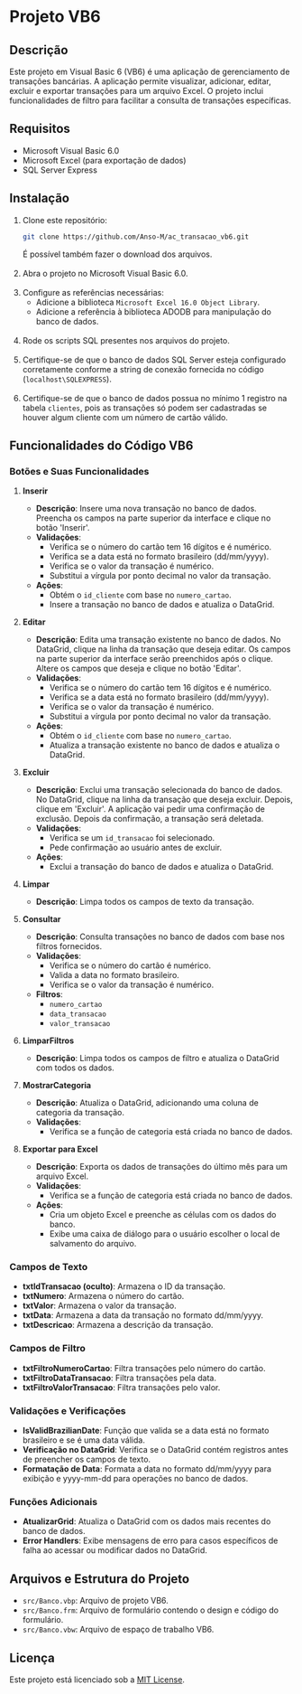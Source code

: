 # Projeto VB6

## Descrição
Este projeto em Visual Basic 6 (VB6) é uma aplicação de gerenciamento de transações bancárias. A aplicação permite visualizar, adicionar, editar, excluir e exportar transações para um arquivo Excel. O projeto inclui funcionalidades de filtro para facilitar a consulta de transações específicas.

## Requisitos
- Microsoft Visual Basic 6.0
- Microsoft Excel (para exportação de dados)
- SQL Server Express

## Instalação
1. Clone este repositório:
   ```sh
   git clone https://github.com/Anso-M/ac_transacao_vb6.git
   ```
   É possível também fazer o download dos arquivos.
<br><br/>
2. Abra o projeto no Microsoft Visual Basic 6.0.
<br><br/>
3. Configure as referências necessárias:
   - Adicione a biblioteca `Microsoft Excel 16.0 Object Library`.
   - Adicione a referência à biblioteca ADODB para manipulação do banco de dados.
<br><br/>
4. Rode os scripts SQL presentes nos arquivos do projeto.
<br><br/>
5. Certifique-se de que o banco de dados SQL Server esteja configurado corretamente conforme a string de conexão fornecida no código (`localhost\SQLEXPRESS`).
<br><br/>
6. Certifique-se de que o banco de dados possua no mínimo 1 registro na tabela `clientes`, pois as transações só podem ser cadastradas se houver algum cliente com um número de cartão válido.

## Funcionalidades do Código VB6

### Botões e Suas Funcionalidades

1. **Inserir**
   - **Descrição**: Insere uma nova transação no banco de dados. Preencha os campos na parte superior da interface e clique no botão 'Inserir'.
   - **Validações**:
     - Verifica se o número do cartão tem 16 dígitos e é numérico.
     - Verifica se a data está no formato brasileiro (dd/mm/yyyy).
     - Verifica se o valor da transação é numérico.
     - Substitui a vírgula por ponto decimal no valor da transação.
   - **Ações**:
     - Obtém o `id_cliente` com base no `numero_cartao`.
     - Insere a transação no banco de dados e atualiza o DataGrid.

2. **Editar**
   - **Descrição**: Edita uma transação existente no banco de dados. No DataGrid, clique na linha da transação que deseja editar. Os campos na parte superior da interface serão preenchidos após o clique. Altere os campos que deseja e clique no botão 'Editar'.
   - **Validações**:
     - Verifica se o número do cartão tem 16 dígitos e é numérico.
     - Verifica se a data está no formato brasileiro (dd/mm/yyyy).
     - Verifica se o valor da transação é numérico.
     - Substitui a vírgula por ponto decimal no valor da transação.
   - **Ações**:
     - Obtém o `id_cliente` com base no `numero_cartao`.
     - Atualiza a transação existente no banco de dados e atualiza o DataGrid.

3. **Excluir**
   - **Descrição**: Exclui uma transação selecionada do banco de dados. No DataGrid, clique na linha da transação que deseja excluir. Depois, clique em 'Excluir'. A aplicação vai pedir uma confirmação de exclusão. Depois da confirmação, a transação será deletada.
   - **Validações**:
     - Verifica se um `id_transacao` foi selecionado.
     - Pede confirmação ao usuário antes de excluir.
   - **Ações**:
     - Exclui a transação do banco de dados e atualiza o DataGrid.

4. **Limpar**
   - **Descrição**: Limpa todos os campos de texto da transação.

5. **Consultar**
   - **Descrição**: Consulta transações no banco de dados com base nos filtros fornecidos.
   - **Validações**:
     - Verifica se o número do cartão é numérico.
     - Valida a data no formato brasileiro.
     - Verifica se o valor da transação é numérico.
   - **Filtros**:
     - `numero_cartao`
     - `data_transacao`
     - `valor_transacao`

6. **LimparFiltros**
   - **Descrição**: Limpa todos os campos de filtro e atualiza o DataGrid com todos os dados.

7. **MostrarCategoria**
   - **Descrição**: Atualiza o DataGrid, adicionando uma coluna de categoria da transação.
   - **Validações**:
     - Verifica se a função de categoria está criada no banco de dados.

8. **Exportar para Excel**
   - **Descrição**: Exporta os dados de transações do último mês para um arquivo Excel.
   - **Validações**:
     - Verifica se a função de categoria está criada no banco de dados.
   - **Ações**:
     - Cria um objeto Excel e preenche as células com os dados do banco.
     - Exibe uma caixa de diálogo para o usuário escolher o local de salvamento do arquivo.

### Campos de Texto

- **txtIdTransacao (oculto)**: Armazena o ID da transação.
- **txtNumero**: Armazena o número do cartão.
- **txtValor**: Armazena o valor da transação.
- **txtData**: Armazena a data da transação no formato dd/mm/yyyy.
- **txtDescricao**: Armazena a descrição da transação.

### Campos de Filtro

- **txtFiltroNumeroCartao**: Filtra transações pelo número do cartão.
- **txtFiltroDataTransacao**: Filtra transações pela data.
- **txtFiltroValorTransacao**: Filtra transações pelo valor.

### Validações e Verificações

- **IsValidBrazilianDate**: Função que valida se a data está no formato brasileiro e se é uma data válida.
- **Verificação no DataGrid**: Verifica se o DataGrid contém registros antes de preencher os campos de texto.
- **Formatação de Data**: Formata a data no formato dd/mm/yyyy para exibição e yyyy-mm-dd para operações no banco de dados.

### Funções Adicionais

- **AtualizarGrid**: Atualiza o DataGrid com os dados mais recentes do banco de dados.
- **Error Handlers**: Exibe mensagens de erro para casos específicos de falha ao acessar ou modificar dados no DataGrid.

## Arquivos e Estrutura do Projeto
- `src/Banco.vbp`: Arquivo de projeto VB6.
- `src/Banco.frm`: Arquivo de formulário contendo o design e código do formulário.
- `src/Banco.vbw`: Arquivo de espaço de trabalho VB6.

## Licença
Este projeto está licenciado sob a [MIT License](LICENSE).
